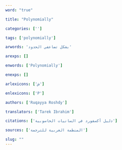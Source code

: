 ```yaml
---
word: "true"

title: "Polynomially"

categories: ['']

tags: ['polynomially']

arwords: 'بشكل تضاعفي الحدود'

arexps: []

enwords: ['Polynomially']

enexps: []

arlexicons: ['ش']

enlexicons: ['P']

authors: ['Ruqayya Roshdy']

translators: ['Tarek Ibrahim']

citations: ['دليل أكسفورد في السانيات الحاسوبية']

sources: ['المنظمة العربية للترجمة']

slug: ""
---
```


